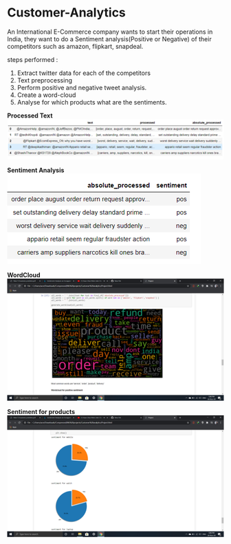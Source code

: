 # Customer-Analytics
An International E-Commerce company wants to start their operations in India, they want to do a Sentiment analysis(Positive or Negative) of their competitors such as amazon, flipkart, snapdeal.

steps performed : 
1) Extract twitter data for each of the competitors
2) Text preprocessing
3) Perform positive and negative tweet analysis.
4) Create a word-cloud
5) Analyse for which products what are the sentiments.

**Processed Text**<br>
![alt text](https://github.com/ankurawat4/Customer-Analytics/blob/main/fig_1.png)

**Sentiment Analysis**<br>
![alt text](https://github.com/ankurawat4/Customer-Analytics/blob/main/fig_4.png)

**WordCloud**<br>
![alt text](https://github.com/ankurawat4/Customer-Analytics/blob/main/wordcloud.png)

**Sentiment for products**<br>
![alt text]( https://github.com/ankurawat4/Customer-Analytics/blob/main/fig_3.png )
